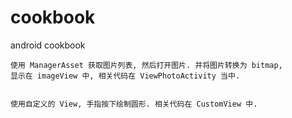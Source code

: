 # cookbook
android cookbook

    使用 ManagerAsset 获取图片列表, 然后打开图片. 并将图片转换为 bitmap, 
    显示在 imageView 中, 相关代码在 ViewPhotoActivity 当中.


    使用自定义的 View, 手指按下绘制圆形. 相关代码在 CustomView 中.